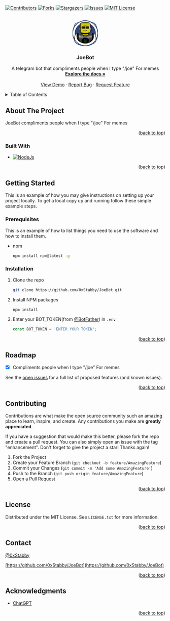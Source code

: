 <a name="readme-top"></a>

[![Contributors][contributors-shield]][contributors-url]
[![Forks][forks-shield]][forks-url]
[![Stargazers][stars-shield]][stars-url]
[![Issues][issues-shield]][issues-url]
[![MIT License][license-shield]][license-url]



<!-- PROJECT LOGO -->
<br />
<div align="center">
  <a href="https://github.com/0xStabby/JoeBot">
    <img src="images/logo.png" alt="Logo" width="80" height="80">
  </a>

<h3 align="center">JoeBot</h3>

  <p align="center">
    A telegram bot that compliments people when I type "/joe" For memes
    <br />
    <a href="https://github.com/0xStabby/JoeBot"><strong>Explore the docs »</strong></a>
    <br />
    <br />
    <a href="https://github.com/0xStabby/JoeBot">View Demo</a>
    ·
    <a href="https://github.com/0xStabby/JoeBot/issues">Report Bug</a>
    ·
    <a href="https://github.com/0xStabby/JoeBot/issues">Request Feature</a>
  </p>
</div>



<!-- TABLE OF CONTENTS -->
<details>
  <summary>Table of Contents</summary>
  <ol>
    <li>
      <a href="#about-the-project">About The Project</a>
      <ul>
        <li><a href="#built-with">Built With</a></li>
      </ul>
    </li>
    <li>
      <a href="#getting-started">Getting Started</a>
      <ul>
        <li><a href="#prerequisites">Prerequisites</a></li>
        <li><a href="#installation">Installation</a></li>
      </ul>
    </li>
    <li><a href="#roadmap">Roadmap</a></li>
    <li><a href="#contributing">Contributing</a></li>
    <li><a href="#license">License</a></li>
    <li><a href="#contact">Contact</a></li>
    <li><a href="#acknowledgments">Acknowledgments</a></li>
  </ol>
</details>



<!-- ABOUT THE PROJECT -->
## About The Project

JoeBot compliments people when I type "/joe"
For memes

<p align="right">(<a href="#readme-top">back to top</a>)</p>



### Built With

* [![NodeJs][NodeJS.org]][NodeJS-url]

<p align="right">(<a href="#readme-top">back to top</a>)</p>



<!-- GETTING STARTED -->
## Getting Started

This is an example of how you may give instructions on setting up your project locally.
To get a local copy up and running follow these simple example steps.

### Prerequisites

This is an example of how to list things you need to use the software and how to install them.
* npm
  ```sh
  npm install npm@latest -g
  ```

### Installation

1. Clone the repo
   ```sh
   git clone https://github.com/0xStabby/JoeBot.git
   ```
2. Install NPM packages
   ```sh
   npm install
   ```
3. Enter your BOT_TOKEN(from [@BotFather](https://t.me/BotFather)) in `.env`
   ```js
   const BOT_TOKEN = 'ENTER YOUR TOKEN';
   ```

<p align="right">(<a href="#readme-top">back to top</a>)</p>



<!-- ROADMAP -->
## Roadmap

- [x] Compliments people when I type "/joe" For memes

See the [open issues](https://github.com/0xStabby/JoeBot/issues) for a full list of proposed features (and known issues).

<p align="right">(<a href="#readme-top">back to top</a>)</p>



<!-- CONTRIBUTING -->
## Contributing

Contributions are what make the open source community such an amazing place to learn, inspire, and create. Any contributions you make are **greatly appreciated**.

If you have a suggestion that would make this better, please fork the repo and create a pull request. You can also simply open an issue with the tag "enhancement".
Don't forget to give the project a star! Thanks again!

1. Fork the Project
2. Create your Feature Branch (`git checkout -b feature/AmazingFeature`)
3. Commit your Changes (`git commit -m 'Add some AmazingFeature'`)
4. Push to the Branch (`git push origin feature/AmazingFeature`)
5. Open a Pull Request

<p align="right">(<a href="#readme-top">back to top</a>)</p>



<!-- LICENSE -->
## License

Distributed under the MIT License. See `LICENSE.txt` for more information.

<p align="right">(<a href="#readme-top">back to top</a>)</p>



<!-- CONTACT -->
## Contact

[@0xStabby](https://twitter.com/0xStabby)

[https://github.com/0xStabby/JoeBot](https://github.com/0xStabby/JoeBot)

<p align="right">(<a href="#readme-top">back to top</a>)</p>



<!-- ACKNOWLEDGMENTS -->
## Acknowledgments

* [ChatGPT](https://chat.openai.com/chat)

<p align="right">(<a href="#readme-top">back to top</a>)</p>



<!-- MARKDOWN LINKS & IMAGES -->
<!-- https://www.markdownguide.org/basic-syntax/#reference-style-links -->
[contributors-shield]: https://img.shields.io/github/contributors/0xStabby/JoeBot.svg?style=for-the-badge
[contributors-url]: https://github.com/0xStabby/JoeBot/graphs/contributors
[forks-shield]: https://img.shields.io/github/forks/0xStabby/JoeBot.svg?style=for-the-badge
[forks-url]: https://github.com/0xStabby/JoeBot/network/members
[stars-shield]: https://img.shields.io/github/stars/0xStabby/JoeBot.svg?style=for-the-badge
[stars-url]: https://github.com/0xStabby/JoeBot/stargazers
[issues-shield]: https://img.shields.io/github/issues/0xStabby/JoeBot.svg?style=for-the-badge
[issues-url]: https://github.com/0xStabby/JoeBot/issues
[license-shield]: https://img.shields.io/github/license/0xStabby/JoeBot.svg?style=for-the-badge
[license-url]: https://github.com/0xStabby/JoeBot/blob/main/LICENSE.txt
[NodeJS.org]: https://img.shields.io/static/v1?style=for-the-badge&message=Node.js&color=339933&logo=Node.js&logoColor=FFFFFF&label=
[NodeJS-url]: https://nodejs.org 
